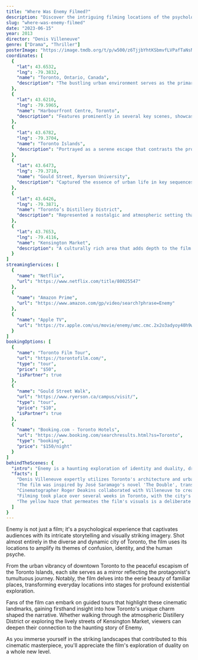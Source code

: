 ```yaml
---
title: "Where Was Enemy Filmed?"
description: "Discover the intriguing filming locations of the psychological thriller Enemy, where the duality of identity intertwines with the visually stunning landscapes."
slug: "where-was-enemy-filmed"
date: "2023-06-15"
year: 2013
director: "Denis Villeneuve"
genre: ["Drama", "Thriller"]
posterImage: "https://image.tmdb.org/t/p/w500/z6TjjbYhtKSbmvfLVPafTaNsNX4.jpg"
coordinates: [
  { 
    "lat": 43.6532, 
    "lng": -79.3832, 
    "name": "Toronto, Ontario, Canada", 
    "description": "The bustling urban environment serves as the primary backdrop, representing the complexity of the protagonist's life."
  },
  { 
    "lat": 43.6210, 
    "lng": -79.5965, 
    "name": "Harbourfront Centre, Toronto", 
    "description": "Features prominently in several key scenes, showcasing the city's vibrant waterfront."
  },
  { 
    "lat": 43.6782, 
    "lng": -79.3704, 
    "name": "Toronto Islands", 
    "description": "Portrayed as a serene escape that contrasts the protagonist's inner turmoil."
  },
  { 
    "lat": 43.6473, 
    "lng": -79.3710, 
    "name": "Gould Street, Ryerson University", 
    "description": "Captured the essence of urban life in key sequences that highlight the film's themes of identity."
  },
  { 
    "lat": 43.6426, 
    "lng": -79.3871, 
    "name": "Toronto’s Distillery District", 
    "description": "Represented a nostalgic and atmospheric setting that enhanced the film's eerie tone."
  },
  { 
    "lat": 43.7653, 
    "lng": -79.4116, 
    "name": "Kensington Market", 
    "description": "A culturally rich area that adds depth to the film’s exploration of duality."
  }
]
streamingServices: [
  {
    "name": "Netflix",
    "url": "https://www.netflix.com/title/80025547"
  },
  {
    "name": "Amazon Prime",
    "url": "https://www.amazon.com/gp/video/search?phrase=Enemy"
  },
  {
    "name": "Apple TV",
    "url": "https://tv.apple.com/us/movie/enemy/umc.cmc.2x2o3adyoy40h9w3hz8bc6aef"
  }
]
bookingOptions: [
  {
    "name": "Toronto Film Tour",
    "url": "https://torontofilm.com/",
    "type": "tour",
    "price": "$50",
    "isPartner": true
  },
  {
    "name": "Gould Street Walk",
    "url": "https://www.ryerson.ca/campus/visit/",
    "type": "tour",
    "price": "$10",
    "isPartner": true
  },
  {
    "name": "Booking.com - Toronto Hotels",
    "url": "https://www.booking.com/searchresults.html?ss=Toronto",
    "type": "booking",
    "price": "$150/night"
  }
]
behindTheScenes: {
  "intro": "Enemy is a haunting exploration of identity and duality, driven by the gripping performances of Jake Gyllenhaal. Filmed against the backdrop of Toronto, the film's locations play a crucial role in echoing its unsettling themes.",
  "facts": [
    "Denis Villeneuve expertly utilizes Toronto's architecture and urban landscapes to encapsulate the protagonist's psychological state.",
    "The film was inspired by José Saramago's novel 'The Double', translating its existential themes into a dark cinematic experience.",
    "Cinematographer Roger Deakins collaborated with Villeneuve to create striking visuals that amplify the film's tension.",
    "Filming took place over several weeks in Toronto, with the city's eclectic blend of modernity and history contributing to the film's aesthetic.",
    "The yellow haze that permeates the film's visuals is a deliberate stylistic choice to enhance its surreal atmosphere."
  ]
}
---
```


<EnemyFilmGuide />

Enemy is not just a film; it's a psychological experience that captivates audiences with its intricate storytelling and visually striking imagery. Shot almost entirely in the diverse and dynamic city of Toronto, the film uses its locations to amplify its themes of confusion, identity, and the human psyche.

From the urban vibrancy of downtown Toronto to the peaceful escapism of the Toronto Islands, each site serves as a mirror reflecting the protagonist's tumultuous journey. Notably, the film delves into the eerie beauty of familiar places, transforming everyday locations into stages for profound existential exploration.

Fans of the film can embark on guided tours that highlight these cinematic landmarks, gaining firsthand insight into how Toronto's unique charm shaped the narrative. Whether walking through the atmospheric Distillery District or exploring the lively streets of Kensington Market, viewers can deepen their connection to the haunting story of Enemy.

As you immerse yourself in the striking landscapes that contributed to this cinematic masterpiece, you'll appreciate the film's exploration of duality on a whole new level.
